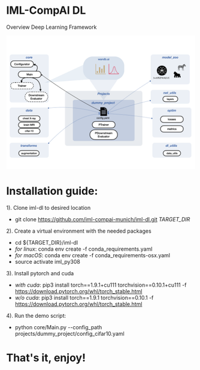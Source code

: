 # IML-CompAI DL

Overview Deep Learning Framework

![Framework overview](./iml_dl.png)


# Installation guide: 

1). Clone iml-dl to desired location 
 * git clone https://github.com/iml-compai-munich/iml-dl.git *TARGET_DIR*

2). Create a virtual environment with the needed packages 
* cd ${TARGET_DIR}/iml-dl
* *for linux*: conda env create -f conda_requirements.yaml
* *for macOS*: conda env create -f conda_requirements-osx.yaml
* source activate iml_py308 

3). Install pytorch and cuda
* *with cuda*: pip3 install torch==1.9.1+cu111 torchvision==0.10.1+cu111 -f https://download.pytorch.org/whl/torch_stable.html
* *w/o cuda*: pip3 install torch==1.9.1 torchvision==0.10.1 -f https://download.pytorch.org/whl/torch_stable.html

4). Run the demo script: 
* python core/Main.py --config_path projects/dummy_project/config_cifar10.yaml 
	
# That's it, enjoy!
